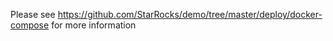 Please see https://github.com/StarRocks/demo/tree/master/deploy/docker-compose for more information
